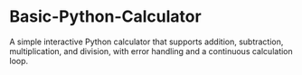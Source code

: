 # Basic-Python-Calculator
A simple interactive Python calculator that supports addition, subtraction, multiplication, and division, with error handling and a continuous calculation loop.

